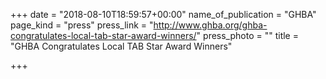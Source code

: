 +++
date = "2018-08-10T18:59:57+00:00"
name_of_publication = "GHBA"
page_kind = "press"
press_link = "http://www.ghba.org/ghba-congratulates-local-tab-star-award-winners/"
press_photo = ""
title = "GHBA Congratulates Local TAB Star Award Winners"

+++